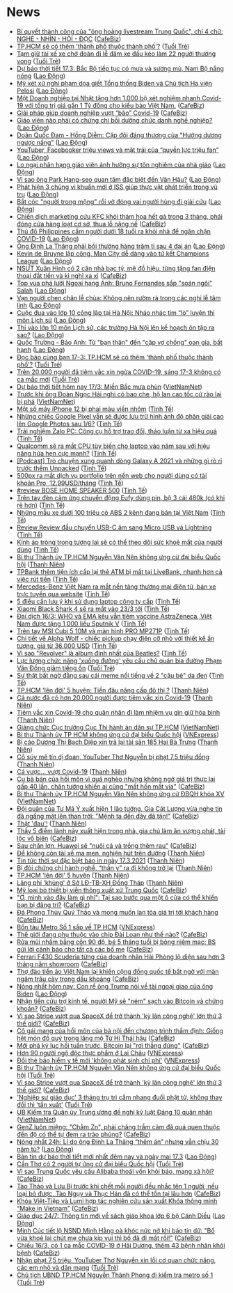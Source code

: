 # News

- [Bí quyết thành công của "ông hoàng livestream Trung Quốc", chỉ 4 chữ: NGHE - NHÌN - HỎI - ĐỌC](https://cafebiz.vn/bi-quyet-thanh-cong-cua-ong-hoang-livestream-trung-quoc-chi-4-chu-nghe-nhin-hoi-doc-20210316203113572.chn) ([CafeBiz](https://cafebiz.vn))
- [TP.HCM sẽ có thêm 'thành phố thuộc thành phố'?](https://tuoitre.vn/tp-hcm-se-co-them-thanh-pho-thuoc-thanh-pho-20210317075206665.htm) ([Tuổi Trẻ](https://tuoitre.vn))
- [Tạm giữ tài xế xe chở đoàn đi lễ đâm xe đầu kéo làm 22 người thương vong](https://tuoitre.vn/tam-giu-tai-xe-xe-cho-doan-di-le-den-dam-xe-dau-keo-lam-22-nguoi-thuong-vong-20210317074757396.htm) ([Tuổi Trẻ](https://tuoitre.vn))
- [Dự báo thời tiết 17.3: Bắc Bộ tiếp tục có mưa và sương mù, Nam Bộ nắng nóng](https://laodong.vn/moi-truong/du-bao-thoi-tiet-173-bac-bo-tiep-tuc-co-mua-va-suong-mu-nam-bo-nang-nong-889780.ldo) ([Lao Động](https://laodong.vn))
- [Mỹ xét xử nghi phạm dọa giết Tổng thống Biden và Chủ tịch Hạ viện Pelosi](https://laodong.vn/the-gioi/my-xet-xu-nghi-pham-doa-giet-tong-thong-biden-va-chu-tich-ha-vien-pelosi-889883.ldo) ([Lao Động](https://laodong.vn))
- [Một Doanh nghiệp tại Nhật tặng hơn 1.000 bộ xét nghiệm nhanh Covid-19 với tổng trị giá gần 1 Tỷ đồng cho kiều bào Việt Nam.](https://cafebiz.vn/mot-doanh-nghiep-tai-nhat-tang-hon-1000-bo-xet-nghiem-nhanh-covid-19-voi-tong-tri-gia-gan-1-ty-dong-cho-kieu-bao-viet-nam-20210316185944269.chn) ([CafeBiz](https://cafebiz.vn))
- [Giải pháp giúp doanh nghiệp vượt “bão” Covid-19](https://cafebiz.vn/giai-phap-giup-doanh-nghiep-vuot-bao-covid-19-20210316171042367.chn) ([CafeBiz](https://cafebiz.vn))
- [Giáo viên nào phải có chứng chỉ bồi dưỡng chức danh nghề nghiệp?](https://laodong.vn/tu-van-phap-luat/giao-vien-nao-phai-co-chung-chi-boi-duong-chuc-danh-nghe-nghiep-889342.ldo) ([Lao Động](https://laodong.vn))
- [Doãn Quốc Đam - Hồng Diễm: Cặp đôi đáng thương của &quot;Hướng dương ngược nắng&quot;](https://laodong.vn/photo/doan-quoc-dam-hong-diem-cap-doi-dang-thuong-cua-huong-duong-nguoc-nang-889658.ldo) ([Lao Động](https://laodong.vn))
- [YouTuber, Facebooker triệu views và mặt trái của “quyền lực triệu fan”](https://laodong.vn/ban-doc/youtuber-facebooker-trieu-views-va-mat-trai-cua-quyen-luc-trieu-fan-889652.ldo) ([Lao Động](https://laodong.vn))
- [Lo ngại phân hạng giáo viên ảnh hưởng sự tôn nghiêm của nhà giáo](https://laodong.vn/ban-doc/lo-ngai-phan-hang-giao-vien-anh-huong-su-ton-nghiem-cua-nha-giao-889458.ldo) ([Lao Động](https://laodong.vn))
- [Vì sao ông Park Hang-seo quan tâm đặc biệt đến Văn Hậu?](https://laodong.vn/bong-da/vi-sao-ong-park-hang-seo-quan-tam-dac-biet-den-van-hau-889754.ldo) ([Lao Động](https://laodong.vn))
- [Phát hiện 3 chủng vi khuẩn mới ở ISS giúp thực vật phát triển trong vũ trụ](https://laodong.vn/the-gioi/phat-hien-3-chung-vi-khuan-moi-o-iss-giup-thuc-vat-phat-trien-trong-vu-tru-889885.ldo) ([Lao Động](https://laodong.vn))
- [Bắt cóc &quot;người trong mộng&quot; rồi vờ đóng vai người hùng đi giải cứu](https://laodong.vn/phap-luat/bat-coc-nguoi-trong-mong-roi-vo-dong-vai-nguoi-hung-di-giai-cuu-889875.ldo) ([Lao Động](https://laodong.vn))
- [Chiến dịch marketing cứu KFC khỏi thảm họa hết gà trong 3 tháng, phải đóng cửa hàng loạt cơ sở, thua lỗ nặng nề](https://cafebiz.vn/chien-dich-marketing-cuu-kfc-khoi-tham-hoa-het-ga-trong-3-thang-phai-dong-cua-hang-loat-co-so-thua-lo-nang-ne-20210316151339902.chn) ([CafeBiz](https://cafebiz.vn))
- [Thủ đô Philippines cấm người dưới 18 tuổi ra khỏi nhà để ngăn chặn COVID-19](https://laodong.vn/the-gioi/thu-do-philippines-cam-nguoi-duoi-18-tuoi-ra-khoi-nha-de-ngan-chan-covid-19-889886.ldo) ([Lao Động](https://laodong.vn))
- [Ông Đinh La Thăng phải bồi thường hàng trăm tỉ sau 4 đại án](https://laodong.vn/phap-luat/ong-dinh-la-thang-phai-boi-thuong-hang-tram-ti-sau-4-dai-an-889878.ldo) ([Lao Động](https://laodong.vn))
- [Kevin de Bruyne lập công, Man City dễ dàng vào tứ kết Champions League](https://laodong.vn/bong-da-quoc-te/kevin-de-bruyne-lap-cong-man-city-de-dang-vao-tu-ket-champions-league-889882.ldo) ([Lao Động](https://laodong.vn))
- [NSƯT Xuân Hinh có 2 căn nhà bạc tỷ, mê đồ hiệu, từng tặng fan điện thoại đắt tiền và kì nghỉ xa xỉ](https://cafebiz.vn/nsut-xuan-hinh-co-2-can-nha-bac-ty-me-do-hieu-tung-tang-fan-dien-thoai-dat-tien-va-ki-nghi-xa-xi-20210316173759508.chn) ([CafeBiz](https://cafebiz.vn))
- [Top vua phá lưới Ngoại hạng Anh: Bruno Fernandes sắp &quot;soán ngôi&quot; Salah](https://laodong.vn/photo/top-vua-pha-luoi-ngoai-hang-anh-bruno-fernandes-sap-soan-ngoi-salah-889864.ldo) ([Lao Động](https://laodong.vn))
- [Vạn người chen chân lễ chùa: Không nên rườm rà trong các nghi lễ tâm linh](https://laodong.vn/video/van-nguoi-chen-chan-le-chua-khong-nen-ruom-ra-trong-cac-nghi-le-tam-linh-889828.ldo) ([Lao Động](https://laodong.vn))
- [Cuộc đua vào lớp 10 công lập tại Hà Nội: Nháo nhác tìm “lò” luyện thi môn Lịch sử](https://laodong.vn/xa-hoi/cuoc-dua-vao-lop-10-cong-lap-tai-ha-noi-nhao-nhac-tim-lo-luyen-thi-mon-lich-su-889824.ldo) ([Lao Động](https://laodong.vn))
- [Thi vào lớp 10 môn Lịch sử, các trường Hà Nội lên kế hoạch ôn tập ra sao?](https://laodong.vn/video/thi-vao-lop-10-mon-lich-su-cac-truong-ha-noi-len-ke-hoach-on-tap-ra-sao-889359.ldo) ([Lao Động](https://laodong.vn))
- [Quốc Trường - Bảo Anh: Từ &quot;bạn thân&quot; đến &quot;cặp vợ chồng&quot; oan gia, bất hạnh](https://laodong.vn/photo/quoc-truong-bao-anh-tu-ban-than-den-cap-vo-chong-oan-gia-bat-hanh-889844.ldo) ([Lao Động](https://laodong.vn))
- [Đọc báo cùng bạn 17-3: TP.HCM sẽ có thêm 'thành phố thuộc thành phố'?](https://tuoitre.vn/doc-bao-cung-ban-17-3-tp-hcm-se-co-them-thanh-pho-thuoc-thanh-pho-20210317045327773.htm) ([Tuổi Trẻ](https://tuoitre.vn))
- [Trên 20.000 người đã tiêm vắc xin ngừa COVID-19, sáng 17-3 không có ca mắc mới](https://tuoitre.vn/tren-20-000-nguoi-da-tiem-vac-xin-ngua-covid-19-sang-17-3-khong-co-ca-mac-moi-20210317061543497.htm) ([Tuổi Trẻ](https://tuoitre.vn))
- [Dự báo thời tiết hôm nay 17/3: Miền Bắc mưa phùn](http://vietnamnet.vn/vn/thoi-su/du-bao-thoi-tiet-hom-nay-17-3-mien-bac-mua-phun-720053.html) ([VietNamNet](https://vietnamnet.vn))
- [Trước khi ông Đoàn Ngọc Hải nghi có bao che, hộ lan cao tốc cứ rào lại bị phá](http://vietnamnet.vn/vn/thoi-su/an-toan-giao-thong/truoc-khi-ong-doan-ngoc-hai-nghi-co-bao-che-ho-lan-cao-toc-cu-rao-lai-bi-pha-720084.html) ([VietNamNet](https://vietnamnet.vn))
- [Một số máy iPhone 12 bị phai màu viền nhôm](https://tinhte.vn/thread/mot-so-may-iphone-12-bi-phai-mau-vien-nhom.3294029/) ([Tinh Tế](https://tinhte.vn))
- [Những chiếc Google Pixel vẫn sẽ được lưu trữ hình ảnh độ phân giải cao lên Google Photos sau 1/6?](https://tinhte.vn/thread/nhung-chiec-google-pixel-van-se-duoc-luu-tru-hinh-anh-do-phan-giai-cao-len-google-photos-sau-1-6.3294198/) ([Tinh Tế](https://tinhte.vn))
- [Trải nghiệm Zalo PC: Công cụ hỗ trợ trao đổi, thảo luận từ xa hiệu quả](https://tinhte.vn/thread/trai-nghiem-zalo-pc-cong-cu-ho-tro-trao-doi-thao-luan-tu-xa-hieu-qua.3283182/) ([Tinh Tế](https://tinhte.vn))
- [Qualcomm sẽ ra mắt CPU tùy biến cho laptop vào năm sau với hiệu năng hứa hẹn cực mạnh?](https://tinhte.vn/thread/qualcomm-se-ra-mat-cpu-tuy-bien-cho-laptop-vao-nam-sau-voi-hieu-nang-hua-hen-cuc-manh.3294392/) ([Tinh Tế](https://tinhte.vn))
- [[Podcast] Trò chuyện xung quanh dòng Galaxy A 2021 và những gì rò rỉ trước thềm Unpacked](https://tinhte.vn/thread/podcast-tro-chuyen-xung-quanh-dong-galaxy-a-2021-va-nhung-gi-ro-ri-truoc-them-unpacked.3294445/) ([Tinh Tế](https://tinhte.vn))
- [500px ra mắt dịch vụ portfolio trên nền web cho người dùng có tài khoản Pro, 12.99USD/tháng](https://tinhte.vn/thread/500px-ra-mat-dich-vu-portfolio-tren-nen-web-cho-nguoi-dung-co-tai-khoan-pro-12-99usd-thang.3293977/) ([Tinh Tế](https://tinhte.vn))
- [#review BOSE HOME SPEAKER 500](https://tinhte.vn/thread/review-bose-home-speaker-500.3294030/) ([Tinh Tế](https://tinhte.vn))
- [Trên tay đèn cảm ứng chuyển động Eufy dùng pin, bộ 3 cái 480k (có khi rẻ hơn)](https://tinhte.vn/thread/tren-tay-den-cam-ung-chuyen-dong-eufy-dung-pin-bo-3-cai-480k-co-khi-re-hon.3293807/) ([Tinh Tế](https://tinhte.vn))
- [Những mẫu xe dưới 100 triệu có ABS 2 kênh đang bán tại Việt Nam](https://tinhte.vn/thread/nhung-mau-xe-duoi-100-trieu-co-abs-2-kenh-dang-ban-tai-viet-nam.3293642/) ([Tinh Tế](https://tinhte.vn))
- [Review Review đầu chuyển USB-C âm sang Micro USB và Lightning](https://tinhte.vn/thread/review-review-dau-chuyen-usb-c-am-sang-micro-usb-va-lightning.3294231/) ([Tinh Tế](https://tinhte.vn))
- [Kính áp tròng trong tương lai sẽ có thể theo dõi sức khoẻ mắt của người dùng](https://tinhte.vn/thread/kinh-ap-trong-trong-tuong-lai-se-co-the-theo-doi-suc-khoe-mat-cua-nguoi-dung.3294247/) ([Tinh Tế](https://tinhte.vn))
- [Bí thư Thành ủy TP.HCM Nguyễn Văn Nên không ứng cử đại biểu Quốc hội](https://thanhnien.vn/thoi-su/bi-thu-thanh-uy-tphcm-nguyen-van-nen-khong-ung-cu-dai-bieu-quoc-hoi-1355125.html) ([Thanh Niên](https://thanhnien.vn))
- [TPBank thêm tiện ích cấp lại thẻ ATM bị mất tại LiveBank, nhanh hơn cả việc rút tiền](https://tinhte.vn/thread/tpbank-them-tien-ich-cap-lai-the-atm-bi-mat-tai-livebank-nhanh-hon-ca-viec-rut-tien.3294147/) ([Tinh Tế](https://tinhte.vn))
- [Mercedes-Benz Việt Nam ra mắt nền tảng thương mại điện tử, bán xe trực tuyến qua website](https://tinhte.vn/thread/mercedes-benz-viet-nam-ra-mat-nen-tang-thuong-mai-dien-tu-ban-xe-truc-tuyen-qua-website.3294323/) ([Tinh Tế](https://tinhte.vn))
- [5 điều cần lưu ý khi sử dụng laptop công ty cấp](https://tinhte.vn/thread/5-dieu-can-luu-y-khi-su-dung-laptop-cong-ty-cap.3292106/) ([Tinh Tế](https://tinhte.vn))
- [Xiaomi Black Shark 4 sẽ ra mắt vào 23/3 tới](https://tinhte.vn/thread/xiaomi-black-shark-4-se-ra-mat-vao-23-3-toi.3294303/) ([Tinh Tế](https://tinhte.vn))
- [Đại dịch 16/3: WHO và EMA kêu vẫn tiêm vaccine AstraZeneca, Việt Nam được tặng 1,000 liều Sputnik V](https://tinhte.vn/thread/dai-dich-16-3-who-va-ema-keu-van-tiem-vaccine-astrazeneca-viet-nam-duoc-tang-1-000-lieu-sputnik-v.3294254/) ([Tinh Tế](https://tinhte.vn))
- [Trên tay MSI Cubi 5 10M và màn hình PRO MP271P](https://tinhte.vn/thread/tren-tay-msi-cubi-5-10m-va-man-hinh-pro-mp271p.3290500/) ([Tinh Tế](https://tinhte.vn))
- [Chi tiết về Alpha Wolf - chiếc pickup chạy điện cỡ nhỏ với thiết kế ấn tượng, giá từ 36.000 USD](https://tinhte.vn/thread/chi-tiet-ve-alpha-wolf-chiec-pickup-chay-dien-co-nho-voi-thiet-ke-an-tuong-gia-tu-36-000-usd.3294165/) ([Tinh Tế](https://tinhte.vn))
- [Vì sao "Revolver" là album đỉnh nhất của Beatles?](https://tinhte.vn/thread/vi-sao-revolver-la-album-dinh-nhat-cua-beatles.3293362/) ([Tinh Tế](https://tinhte.vn))
- [Lực lượng chức năng 'xuống đường' yêu cầu chủ quán bia đường Phạm Văn Đồng giảm tiếng ồn](https://tuoitre.vn/luc-luong-chuc-nang-xuong-duong-yeu-cau-chu-quan-bia-duong-pham-van-dong-giam-tieng-on-20210316234431627.htm) ([Tuổi Trẻ](https://tuoitre.vn))
- [Sự thật bất ngờ đằng sau cái meme nổi tiếng về 2 "cậu bé" da đen](https://tinhte.vn/thread/su-that-bat-ngo-dang-sau-cai-meme-noi-tieng-ve-2-cau-be-da-den.3294227/) ([Tinh Tế](https://tinhte.vn))
- [TP.HCM 'lên đời' 5 huyện: Tiền đâu nâng cấp đô thị ?](https://thanhnien.vn/thoi-su/tphcm-len-doi-5-huyen-tien-dau-nang-cap-do-thi-1355096.html) ([Thanh Niên](https://thanhnien.vn))
- [Cả nước đã có hơn 20.000 người được tiêm vắc xin Covid-19](https://thanhnien.vn/thoi-su/ca-nuoc-da-co-hon-20000-nguoi-duoc-tiem-vac-xin-covid-19-1355145.html) ([Thanh Niên](https://thanhnien.vn))
- [Tiêm vắc xin Covid-19 cho quân nhân đi làm nhiệm vụ gìn giữ hòa bình](https://thanhnien.vn/thoi-su/tiem-vac-xin-covid-19-cho-quan-nhan-di-lam-nhiem-vu-gin-giu-hoa-binh-1355110.html) ([Thanh Niên](https://thanhnien.vn))
- [Giáng chức Cục trưởng Cục Thi hành án dân sự TP.HCM](http://vietnamnet.vn/vn/thoi-su/giang-chuc-cuc-truong-cuc-thi-hanh-an-dan-su-tp-hcm-720123.html) ([VietNamNet](https://vietnamnet.vn))
- [Bí thư Thành ủy TP HCM không ứng cử đại biểu Quốc hội](https://vnexpress.net/bi-thu-thanh-uy-tp-hcm-khong-ung-cu-dai-bieu-quoc-hoi-4249488.html) ([VNExpress](https://vnexpress.net))
- [Bị cáo Dương Thị Bạch Diệp xin trả lại tài sản 185 Hai Bà Trưng](https://thanhnien.vn/thoi-su/bi-cao-duong-thi-bach-diep-xin-tra-lai-tai-san-185-hai-ba-trung-1355075.html) ([Thanh Niên](https://thanhnien.vn))
- [Cổ súy mê tín dị đoan, YouTuber Thơ Nguyễn bị phạt 7,5 triệu đồng](https://thanhnien.vn/thoi-su/co-suy-me-tin-di-doan-youtuber-tho-nguyen-bi-phat-75-trieu-dong-1355109.html) ([Thanh Niên](https://thanhnien.vn))
- [Cá vược... vượt Covid-19](https://thanhnien.vn/thoi-su/ca-vuoc-vuot-covid-19-1355115.html) ([Thanh Niên](https://thanhnien.vn))
- [Cụ bà bán của hồi môn vì quá nghèo nhưng không ngờ giá trị thực lại gấp 40 lần, chân tướng khiến ai cũng "mất hồn mất vía"](https://cafebiz.vn/cu-ba-ban-cua-hoi-mon-vi-qua-ngheo-nhung-khong-ngo-gia-tri-thuc-lai-gap-40-lan-chan-tuong-khien-ai-cung-mat-hon-mat-via-2021031621124732.chn) ([CafeBiz](https://cafebiz.vn))
- [Bí thư Thành ủy TP.HCM Nguyễn Văn Nên không ứng cử ĐBQH khóa XV](http://vietnamnet.vn/vn/thoi-su/bi-thu-thanh-uy-tp-hcm-nguyen-van-nen-khong-ung-cu-dbqh-khoa-xv-720127.html) ([VietNamNet](https://vietnamnet.vn))
- [Đội quân của Tư Mã Ý xuất hiện 1 lão tướng, Gia Cát Lượng vừa nghe tin đã ngẩng mặt lên than trời: "Mệnh ta đến đây đã tận!"](https://cafebiz.vn/doi-quan-cua-tu-ma-y-xuat-hien-1-lao-tuong-gia-cat-luong-vua-nghe-tin-da-ngang-mat-len-than-troi-menh-ta-den-day-da-tan-20210316210838672.chn) ([CafeBiz](https://cafebiz.vn))
- [Thật 'đau'!](https://thanhnien.vn/blog-phong-vien/that-dau-1354983.html) ([Thanh Niên](https://thanhnien.vn))
- [Thấy 5 điềm lành này xuất hiện trong nhà, gia chủ làm ăn vượng phát, tài lộc vô biên](https://cafebiz.vn/thay-5-diem-lanh-nay-xuat-hien-trong-nha-gia-chu-lam-an-vuong-phat-tai-loc-vo-bien-20210316210608051.chn) ([CafeBiz](https://cafebiz.vn))
- [Sau chăn lợn, Huawei sẽ "nuôi cá và trồng thêm rau"](https://cafebiz.vn/sau-chan-lon-huawei-se-nuoi-ca-va-trong-them-rau-2021031620232832.chn) ([CafeBiz](https://cafebiz.vn))
- [Để không còn tài xế ma men, nghiện hút trên đường](https://thanhnien.vn/thoi-su/de-khong-con-tai-xe-ma-men-nghien-hut-tren-duong-1354982.html) ([Thanh Niên](https://thanhnien.vn))
- [Tin tức thời sự đặc biệt báo in ngày 17.3.2021](https://thanhnien.vn/thoi-su/tin-tuc-thoi-su-dac-biet-bao-in-ngay-1732021-1355138.html) ([Thanh Niên](https://thanhnien.vn))
- [Bị đòi chứng chỉ hành nghề, “thần y” ra đi không trở lại](https://thanhnien.vn/thoi-su/bi-doi-chung-chi-hanh-nghe-than-y-ra-di-khong-tro-lai-1355076.html) ([Thanh Niên](https://thanhnien.vn))
- [TP.HCM 'lên đời' 5 huyện](https://thanhnien.vn/thoi-su/tphcm-len-doi-5-huyen-1355095.html) ([Thanh Niên](https://thanhnien.vn))
- [Lãng phí 'khủng' ở Sở LĐ-TB-XH Đồng Tháp](https://thanhnien.vn/thoi-su/lang-phi-khung-o-so-ld-tb-xh-dong-thap-1355107.html) ([Thanh Niên](https://thanhnien.vn))
- [Mỹ loại bỏ thiết bị viễn thông xuất xứ Trung Quốc](https://cafebiz.vn/my-loai-bo-thiet-bi-vien-thong-xuat-xu-trung-quoc-20210316184004211.chn) ([CafeBiz](https://cafebiz.vn))
- ["Ơ, mình vào đây làm gì nhỉ": Tại sao bước qua một ô cửa có thể khiến bạn bị đãng trí?](https://cafebiz.vn/o-minh-vao-day-lam-gi-nhi-tai-sao-buoc-qua-mot-o-cua-co-the-khien-ban-bi-dang-tri-20210316210324542.chn) ([CafeBiz](https://cafebiz.vn))
- [Đá Phong Thủy Quý Thảo và mong muốn lan tỏa giá trị tới khách hàng](https://cafebiz.vn/da-phong-thuy-quy-thao-va-mong-muon-lan-toa-gia-tri-toi-khach-hang-20210316171002525.chn) ([CafeBiz](https://cafebiz.vn))
- [Bốn tàu Metro Số 1 sắp về TP HCM](https://vnexpress.net/bon-tau-metro-so-1-sap-ve-tp-hcm-4249449.html) ([VNExpress](https://vnexpress.net))
- [Thế giới đang phụ thuộc vào chíp Đài Loan như thế nào?](https://cafebiz.vn/the-gioi-dang-phu-thuoc-vao-chip-dai-loan-nhu-the-nao-20210316202009012.chn) ([CafeBiz](https://cafebiz.vn))
- [Rửa mũi nhầm bằng cồn 90 độ, bé 5 tháng tuổi bị bỏng niêm mạc: BS gửi lời cảnh báo cho tất cả các bố mẹ](https://cafebiz.vn/rua-mui-nham-bang-con-90-do-be-5-thang-tuoi-bi-bong-niem-mac-bs-gui-loi-canh-bao-cho-tat-ca-cac-bo-me-20210316190928488.chn) ([CafeBiz](https://cafebiz.vn))
- [Ferrari F430 Scuderia từng của doanh nhân Hải Phòng lộ diện sau hơn 3 tháng nằm showroom](https://cafebiz.vn/ferrari-f430-scuderia-tung-cua-doanh-nhan-hai-phong-lo-dien-sau-hon-3-thang-nam-showroom-20210316190708401.chn) ([CafeBiz](https://cafebiz.vn))
- [Thợ đào tiền ảo Việt Nam lại khiến cộng đồng quốc tế bất ngờ với màn ngâm trâu cày trong dầu khoáng](https://cafebiz.vn/tho-dao-tien-ao-viet-nam-lai-khien-cong-dong-quoc-te-bat-ngo-voi-man-ngam-trau-cay-trong-dau-khoang-20210316184410256.chn) ([CafeBiz](https://cafebiz.vn))
- [Nóng nhất hôm nay: Con rể ông Trump nói về tài ngoại giao của ông Biden](https://laodong.vn/video-the-gioi/nong-nhat-hom-nay-con-re-ong-trump-noi-ve-tai-ngoai-giao-cua-ong-biden-889833.ldo) ([Lao Động](https://laodong.vn))
- [Nhận tiền cứu trợ kinh tế, người Mỹ sẽ "ném" sạch vào Bitcoin và chứng khoán?](https://cafebiz.vn/nhan-tien-cuu-tro-kinh-te-nguoi-my-se-nem-sach-vao-bitcoin-va-chung-khoan-20210316185122596.chn) ([CafeBiz](https://cafebiz.vn))
- [Vì sao Stripe vượt qua SpaceX để trở thành 'kỳ lân công nghệ' lớn thứ 3 thế giới?](https://cafebiz.vn/vi-sao-stripe-vuot-qua-spacex-de-tro-thanh-ky-lan-cong-nghe-lon-thu-3-the-gioi-20210316183840474.chn) ([CafeBiz](https://cafebiz.vn))
- [Cô gái mang của hồi môn của bà nội đến chương trình thẩm định: Giống hệt món đồ quý trong lăng mộ Từ Hi Thái hậu](https://cafebiz.vn/co-gai-mang-cua-hoi-mon-cua-ba-noi-den-chuong-trinh-tham-dinh-giong-het-mon-do-quy-trong-lang-mo-tu-hi-thai-hau-20210316190340759.chn) ([CafeBiz](https://cafebiz.vn))
- [Mới phá kỷ lục hồi tuần trước, Bitcoin lại "rơi thẳng đứng"](https://cafebiz.vn/moi-pha-ky-luc-hoi-tuan-truoc-bitcoin-lai-roi-thang-dung-20210316184948036.chn) ([CafeBiz](https://cafebiz.vn))
- [Hơn 90 người ngộ độc thực phẩm ở Lai Châu](https://vnexpress.net/hon-90-nguoi-ngo-doc-thuc-pham-o-lai-chau-4249443.html) ([VNExpress](https://vnexpress.net))
- [Đổi thẻ bảo hiểm y tế mới 'không phát sinh chi phí'](https://vnexpress.net/doi-the-bao-hiem-y-te-moi-khong-phat-sinh-chi-phi-4249450.html) ([VNExpress](https://vnexpress.net))
- [Bí thư Thành ủy TP.HCM Nguyễn Văn Nên không ứng cử đại biểu Quốc hội](https://tuoitre.vn/bi-thu-thanh-uy-tp-hcm-nguyen-van-nen-khong-ung-cu-dai-bieu-quoc-hoi-20210316142651392.htm) ([Tuổi Trẻ](https://tuoitre.vn))
- [Vì sao Stripe vượt qua SpaceX để trở thành 'kỳ lân công nghệ' lớn thứ 3 thế giới?](https://cafebiz.vn/vi-sao-stripe-vuot-qua-spacex-de-tro-thanh-ky-lan-cong-nghe-lon-thu-3-the-gioi-20210316183835616.chn) ([CafeBiz](https://cafebiz.vn))
- ['Nghiệp sư giáo dục' 3 tháng trụ trì cầm nhang đuổi phật tử, không thay đổi thì 'tẩn xuất'](https://tuoitre.vn/nghiep-su-giao-duc-3-thang-tru-tri-cam-nhang-duoi-phat-tu-khong-thay-doi-thi-tan-xuat-20210316191855332.htm) ([Tuổi Trẻ](https://tuoitre.vn))
- [UB Kiểm tra Quân ủy Trung ương đề nghị kỷ luật Đảng 10 quân nhân](http://vietnamnet.vn/vn/thoi-su/chinh-tri/ub-kiem-tra-quan-uy-trung-uong-de-nghi-ky-luat-dang-10-quan-nhan-720097.html) ([VietNamNet](https://vietnamnet.vn))
- [GenZ luôn miệng: "Chằm Zn", phải chăng trầm cảm đã quá quen thuộc đến độ có thể tự đem ra trào phúng?](https://cafebiz.vn/genz-luon-mieng-cham-zn-phai-chang-tram-cam-da-qua-quen-thuoc-den-do-co-the-tu-dem-ra-trao-phung-20210316181222015.chn) ([CafeBiz](https://cafebiz.vn))
- [Nóng nhất 24h: Lí do ông Đinh La Thăng “thêm án” nhưng vẫn chịu 30 năm tù?](https://laodong.vn/video/nong-nhat-24h-li-do-ong-dinh-la-thang-them-an-nhung-van-chiu-30-nam-tu-889786.ldo) ([Lao Động](https://laodong.vn))
- [Bản tin dự báo thời tiết mới nhất đêm nay và ngày mai 17.3](https://laodong.vn/video/ban-tin-du-bao-thoi-tiet-moi-nhat-dem-nay-va-ngay-mai-173-889621.ldo) ([Lao Động](https://laodong.vn))
- [Cần Thơ có 2 người tự ứng cử đại biểu Quốc hội](https://tuoitre.vn/can-tho-co-2-nguoi-tu-ung-cu-dai-bieu-quoc-hoi-20210316193016353.htm) ([Tuổi Trẻ](https://tuoitre.vn))
- [Vì sao Trung Quốc yêu cầu Alibaba thoái vốn khỏi báo, mạng xã hội?](https://cafebiz.vn/vi-sao-trung-quoc-yeu-cau-alibaba-thoai-von-khoi-bao-mang-xa-hoi-20210316184727028.chn) ([CafeBiz](https://cafebiz.vn))
- [Tào Tháo và Lưu Bị trước khi chết mỗi người đều nhắc tên 1 người, nếu loại bỏ được, Tào Ngụy và Thục Hán đã có thể tồn tại lâu hơn](https://cafebiz.vn/tao-thao-va-luu-bi-truoc-khi-chet-moi-nguoi-deu-nhac-ten-1-nguoi-neu-loai-bo-duoc-tao-nguy-va-thuc-han-da-co-the-ton-tai-lau-hon-20210316190040157.chn) ([CafeBiz](https://cafebiz.vn))
- [Khóa Việt-Tiệp và Lumi hợp tác nghiên cứu sản xuất Khóa thông minh “Make in Vietnam”](https://cafebiz.vn/khoa-viet-tiep-va-lumi-hop-tac-nghien-cuu-san-xuat-khoa-thong-minh-make-in-vietnam-20210316154907674.chn) ([CafeBiz](https://cafebiz.vn))
- [Giáo dục 24/7: Thông tin mới về sách giáo khoa lớp 6 bộ Cánh Diều](https://laodong.vn/video/giao-duc-247-thong-tin-moi-ve-sach-giao-khoa-lop-6-bo-canh-dieu-889765.ldo) ([Lao Động](https://laodong.vn))
- [Minh Cúc tiết lộ NSND Minh Hằng oà khóc nức nở khi báo tin dữ: "Bố vừa khoẻ lại chút mẹ chưa kịp vui thì bố đã đi mất rồi!"](https://cafebiz.vn/minh-cuc-tiet-lo-nsnd-minh-hang-oa-khoc-nuc-no-khi-bao-tin-du-bo-vua-khoe-lai-chut-me-chua-kip-vui-thi-bo-da-di-mat-roi-20210316183425459.chn) ([CafeBiz](https://cafebiz.vn))
- [Chiều 16/3, có 1 ca mắc COVID-19 ở Hải Dương, thêm 43 bệnh nhân khỏi bệnh](https://cafebiz.vn/chieu-16-3-co-1-ca-mac-covid-19-o-hai-duong-them-43-benh-nhan-khoi-benh-20210316182941831.chn) ([CafeBiz](https://cafebiz.vn))
- [Nhận phạt 7,5 triệu, YouTuber Thơ Nguyễn xin lỗi cơ quan chức năng, các em nhỏ và dân mạng](https://tuoitre.vn/nhan-phat-7-5-trieu-youtuber-tho-nguyen-xin-loi-co-quan-chuc-nang-cac-em-nho-va-dan-mang-20210316181229939.htm) ([Tuổi Trẻ](https://tuoitre.vn))
- [Chủ tịch UBND TP.HCM Nguyễn Thành Phong đi kiểm tra metro số 1](https://tuoitre.vn/chu-tich-ubnd-tp-hcm-nguyen-thanh-phong-di-kiem-tra-metro-so-1-20210316173847813.htm) ([Tuổi Trẻ](https://tuoitre.vn))
